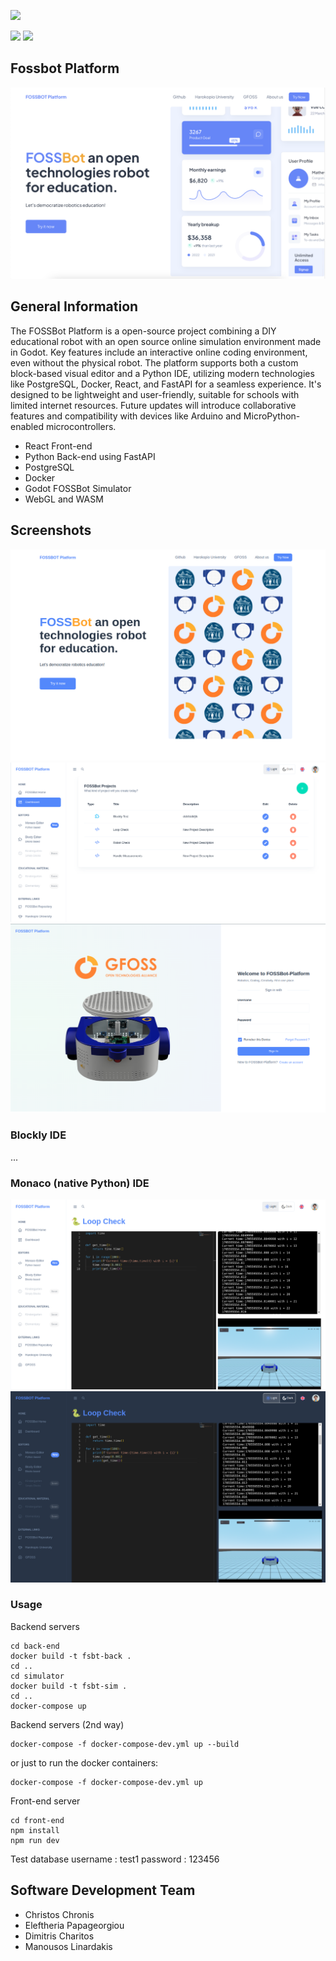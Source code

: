 ![](images/superlogo.png)

![](images/gfoss_en.png)
![](images/hua_en.png)
## Fossbot Platform
![](images/screen1.png)

## General Information
The FOSSBot Platform is a open-source project combining a DIY educational robot with an open source online simulation environment made in Godot. Key features include an interactive online coding environment, even without the physical robot. The platform supports both a custom block-based visual editor and a Python IDE, utilizing modern technologies like PostgreSQL, Docker, React, and FastAPI for a seamless experience. It's designed to be lightweight and user-friendly, suitable for schools with limited internet resources. Future updates will introduce collaborative features and compatibility with devices like Arduino and MicroPython-enabled microcontrollers.

* React Front-end
* Python Back-end using FastAPI
* PostgreSQL
* Docker
* Godot FOSSBot Simulator
* WebGL and WASM

## Screenshots
![](images/main_page.png)
![](images/dashboard.png)
![](images/login.png)
### Blockly IDE
...
### Monaco (native Python) IDE

![](images/monaco_light.png)
![](images/monaco_dark.png)


### Usage

Backend servers
```
cd back-end
docker build -t fsbt-back .
cd ..
cd simulator
docker build -t fsbt-sim .
cd ..
docker-compose up 
```

Backend servers (2nd way)
```
docker-compose -f docker-compose-dev.yml up --build
```
or just to run the docker containers: 
```
docker-compose -f docker-compose-dev.yml up 
```

Front-end server
```
cd front-end
npm install
npm run dev
```

Test database 
username : test1
password : 123456

## Software Development Team
* Christos Chronis
* Eleftheria Papageorgiou
* Dimitris Charitos
* Manousos Linardakis